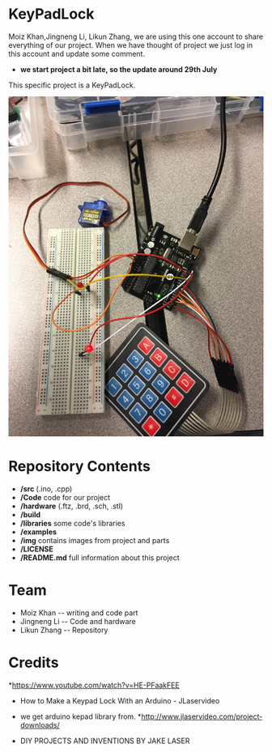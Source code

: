 # KeyPadLock

Moiz Khan,Jingneng Li, Likun Zhang, we are using this one account to share everything of our project. When we have thought of project we just log in this account and update some comment.

* **we start project a bit late, so the update around 29th July** 

This specific project is a KeyPadLock. 

![image](https://github.com/RubyInferno/KeyPadLock/blob/master/Images/%E7%85%A7%E7%89%87%202017-8-7%2015%2036%2033.jpg?raw=true)

# Repository Contents

* **/src** (.ino, .cpp)
* **/Code** code for our project
* **/hardware** (.ftz, .brd, .sch, .stl)
* **/build** 
* **/libraries** some code's libraries
* **/examples** 
* **/img** contains images from project and parts
* **/LICENSE** 
* **/README.md** full information about this project


Team
=====

* Moiz Khan -- writing and code part
* Jingneng Li -- Code and hardware 
* Likun Zhang -- Repository 

Credits
=======

*https://www.youtube.com/watch?v=HE-PFaakFEE
* How to Make a Keypad Lock With an Arduino - JLaservideo 


* we get arduino kepad library from.
*http://www.jlaservideo.com/project-downloads/
* DIY PROJECTS AND INVENTIONS BY JAKE LASER
